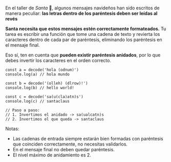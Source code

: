 <div class="text-lg leading-relaxed text-gray-200 [&amp;>blockquote]:italic [&amp;>blockquote]:text-yellow-400 [&amp;>blockquote]:text-lg [&amp;>p]:text-lg [&amp;>p>strong]:text-yellow-300 [&amp;>h2]:font-bold [&amp;>ul]:pl-4 [&amp;>ol]:list-decimal [&amp;>ol]:list-inside [&amp;>ol]:text-yellow-300 [&amp;>ol]:text-lg [&amp;>ul]:mb-2 [&amp;>ul]:text-yellow-300 [&amp;>ul]:text-lg [&amp;>p>small>a:hover]:underline [&amp;>p>small]:block [&amp;>p>small]:pt-4 [&amp;>p>small]:text-gray-400 [&amp;>ul]:list-disc"><p>En el taller de <em>Santa</em> 🎅, algunos mensajes navideños han sido escritos de manera peculiar: <strong>las letras dentro de los paréntesis deben ser leídas al revés</strong></p>
<p><strong>Santa necesita que estos mensajes estén correctamente formateados.</strong> Tu tarea es escribir una función que tome una cadena de texto y revierta los caracteres dentro de cada par de paréntesis, eliminando los paréntesis en el mensaje final.</p>
<p>Eso sí, ten en cuenta que <strong>pueden existir paréntesis anidados</strong>, por lo que debes invertir los caracteres en el orden correcto.</p>
<pre><code class="javascript language-javascript shj-lang-js shj-inline" data-lang="js"><span class="shj-syn-kwd">const</span> a <span class="shj-syn-oper">=</span> <span class="shj-syn-func">decode</span>(<span class="shj-syn-str">'hola (odnum)'</span>)
console<span class="shj-syn-oper">.</span><span class="shj-syn-func">log</span>(a) <span class="shj-syn-cmnt">// hola mundo
</span>
<span class="shj-syn-kwd">const</span> b <span class="shj-syn-oper">=</span> <span class="shj-syn-func">decode</span>(<span class="shj-syn-str">'(olleh) (dlrow)!'</span>)
console<span class="shj-syn-oper">.</span><span class="shj-syn-func">log</span>(b) <span class="shj-syn-cmnt">// hello world!
</span>
<span class="shj-syn-kwd">const</span> c <span class="shj-syn-oper">=</span> <span class="shj-syn-func">decode</span>(<span class="shj-syn-str">'sa(u(cla)atn)s'</span>)
console<span class="shj-syn-oper">.</span><span class="shj-syn-func">log</span>(c) <span class="shj-syn-cmnt">// santaclaus
</span>
<span class="shj-syn-cmnt">// Paso a paso:
</span><span class="shj-syn-cmnt">// 1. Invertimos el anidado -&gt; sa(ualcatn)s
</span><span class="shj-syn-cmnt">// 2. Invertimos el que queda -&gt; santaclaus
</span></code></pre>
<p>Notas:</p>
<ul>
<li>Las cadenas de entrada siempre estarán bien formadas con paréntesis que coinciden correctamente, no necesitas validarlos.</li>
<li>En el mensaje final no deben quedar paréntesis.</li>
<li>El nivel máximo de anidamiento es 2.</li>
</ul></div>